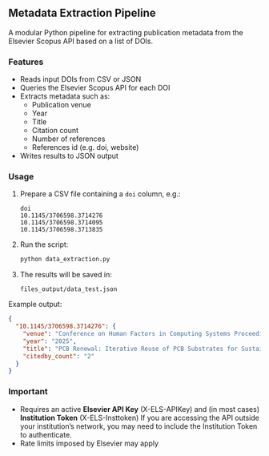 ## Metadata Extraction Pipeline

A modular Python pipeline for extracting publication metadata from the Elsevier Scopus API based on a list of DOIs.

### Features

- Reads input DOIs from CSV or JSON
- Queries the Elsevier Scopus API for each DOI
- Extracts metadata such as:
  - Publication venue
  - Year
  - Title
  - Citation count
  - Number of references
  - References id (e.g. doi, website)
- Writes results to JSON output

### Usage

1. Prepare a CSV file containing a `doi` column, e.g.:

   ```csv
   doi
   10.1145/3706598.3714276
   10.1145/3706598.3714095
   10.1145/3706598.3713835
   ```

2. Run the script:

   ```bash
   python data_extraction.py
   ```

3. The results will be saved in:
   ```
   files_output/data_test.json
   ```

Example output:

```json
{
  "10.1145/3706598.3714276": {
    "venue": "Conference on Human Factors in Computing Systems Proceedings",
    "year": "2025",
    "title": "PCB Renewal: Iterative Reuse of PCB Substrates for Sustainable Electronic Making",
    "citedby_count": "2"
  }
}
```

### Important

- Requires an active **Elsevier API Key** (X-ELS-APIKey) and (in most cases) **Institution Token** (X-ELS-Insttoken)
  If you are accessing the API outside your institution’s network, you may need to include the Institution Token to authenticate.
- Rate limits imposed by Elsevier may apply
